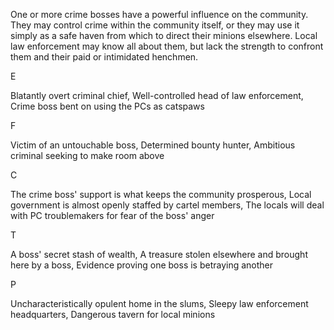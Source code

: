 One or more crime bosses have a powerful influence on the community. They may control crime within the community itself, or they may use it simply as a safe haven from which to direct their minions elsewhere. Local law enforcement may know all about them, but lack the strength to confront them and their paid or intimidated henchmen.

E

Blatantly overt criminal chief, Well-controlled head of law enforcement, Crime boss bent on using the PCs as catspaws

F

Victim of an untouchable boss, Determined bounty hunter, Ambitious criminal seeking to make room above

C

The crime boss' support is what keeps the community prosperous, Local government is almost openly staffed by cartel members, The locals will deal with PC troublemakers for fear of the boss' anger

T

A boss' secret stash of wealth, A treasure stolen elsewhere and brought here by a boss, Evidence proving one boss is betraying another

P

Uncharacteristically opulent home in the slums, Sleepy law enforcement headquarters, Dangerous tavern for local minions